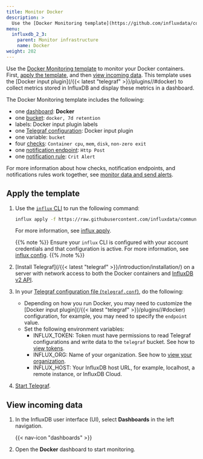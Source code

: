 ```yaml
---
title: Monitor Docker
description: >
  Use the [Docker Monitoring template](https://github.com/influxdata/community-templates/tree/master/docker) to monitor your Docker containers.
menu:
  influxdb_2_3:
    parent: Monitor infrastructure
    name: Docker
weight: 202
---
```


Use the [Docker Monitoring template](https://github.com/influxdata/community-templates/tree/master/docker) to monitor your Docker containers. First, [apply the template](#apply-the-template), and then [view incoming data](#view-incoming-data).
This template uses the [Docker input plugin](/{{< latest "telegraf" >}}/plugins//#docker) to collect metrics stored in InfluxDB and display these metrics in a dashboard.

The Docker Monitoring template includes the following:

- one [dashboard](/influxdb/v2.2/reference/glossary/#dashboard): **Docker**
- one [bucket](/influxdb/v2.2/reference/glossary/#bucket): `docker, 7d retention`
- labels: Docker input plugin labels
- one [Telegraf configuration](/influxdb/v2.2/telegraf-configs/): Docker input plugin
- one variable: `bucket`
- four [checks](/influxdb/v2.2/reference/glossary/#check): `Container cpu`, `mem`, `disk`, `non-zero exit`
- one [notification endpoint](/influxdb/v2.2/reference/glossary/#notification-endpoint): `Http Post`
- one [notification rule](/influxdb/v2.2/reference/glossary/#notification-rule): `Crit Alert`

For more information about how checks, notification endpoints, and notifications rules work together, see [monitor data and send alerts](/influxdb/v2.2/monitor-alert/).

## Apply the template

1. Use the [`influx` CLI](/influxdb/v2.2/reference/cli/influx/) to run the following command:

    ```sh
    influx apply -f https://raw.githubusercontent.com/influxdata/community-templates/master/docker/docker.yml
    ```
    For more information, see [influx apply](/influxdb/v2.2/reference/cli/influx/apply/).

    {{% note %}}
Ensure your `influx` CLI is configured with your account credentials and that configuration is active. For more information, see [influx config](/influxdb/v2.2/reference/cli/influx/config/).
    {{% /note %}}

2. [Install Telegraf](/{{< latest "telegraf" >}}/introduction/installation/) on a server with network access to both the Docker containers and [InfluxDB v2 API](/influxdb/v2.2/reference/api/).
3. In your [Telegraf configuration file (`telegraf.conf`)](/influxdb/v2.2/telegraf-configs/), do the following:
    - Depending on how you run Docker, you may need to customize the [Docker input plugin](/{{< latest "telegraf" >}}/plugins//#docker) configuration, for example, you may need to specify the `endpoint` value.
    - Set the following environment variables:
      - INFLUX_TOKEN: Token must have permissions to read Telegraf configurations and write data to the `telegraf` bucket. See how to [view tokens](/influxdb/v2.2/security/tokens/view-tokens/).
      - INFLUX_ORG: Name of your organization. See how to [view your organization](/influxdb/v2.2/organizations/view-orgs/).
      - INFLUX_HOST: Your InfluxDB host URL, for example, localhost, a remote instance, or InfluxDB Cloud.

4. [Start Telegraf](/influxdb/v2.2/write-data/no-code/use-telegraf/auto-config/#start-telegraf).

## View incoming data

1. In the InfluxDB user interface (UI), select **Dashboards** in the left navigation.

    {{< nav-icon "dashboards" >}}

2. Open the **Docker** dashboard to start monitoring.

